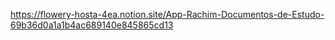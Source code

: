 https://flowery-hosta-4ea.notion.site/App-Rachim-Documentos-de-Estudo-69b36d0a1a1b4ac689140e845865cd13
